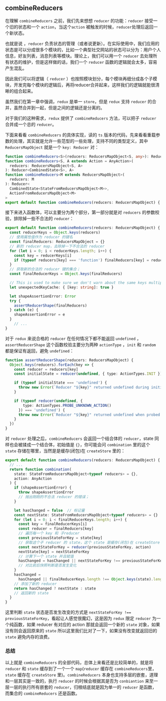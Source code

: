 ## combineReducers

在理解 `combineReducers` 之前，我们先来想想 `reducer` 的功能：`reducer` 接受一个旧的状态和一个 `action`，当这个`action` 被触发的时候，`reducer`处理后返回一个新状态。

也就是说 ，`reducer` 负责状态的管理（或者说更新）。在实际使用中，我们应用的状态是可以分成很多个模块的，比如一个典型社交网站的状态可以分为：用户个人信息，好友列表，消息列表等模块。理论上，我们可以用一个 `reducer` 去处理所有状态的维护，但是这样做的话，我们一个 `reducer` 函数的逻辑就会太多，容易产生混乱。

因此我们可以将逻辑（ `reducer` ）也按照模块划分，每个模块再细分成各个子模块，开发完每个模块的逻辑后，再将reducer合并起来，这样我们的逻辑就能很清晰的组合起来。

虽然我们在第一章中强调，`redux` 是单一 `store`，但是 `redux` 支持 `reducer` 的合并，虽然合并到一起，但是之间的逻辑还是分离的。

对于我们的这种需求，`redux` 提供了 `combineReducers` 方法，可以把子 `reducer` 合并成一个总的 `reducer`。

下面来看看 `combineReducers` 的具体实现，读的 `ts` 版本的代码，先来看看重载参数的处理，其实就是允许一些范型的一些处理，支持不同的类型定义，其中 `ReducersMapObject` 就是一个 `key: Reducer` 对：

```ts
function combineReducers<S>(reducers: ReducersMapObject<S, any>): Reducer<CombinedState<S>>
function combineReducers<S, A extends Action = AnyAction>(
  reducers: ReducersMapObject<S, A>
): Reducer<CombinedState<S>, A>
function combineReducers<M extends ReducersMapObject>(
  reducers: M
): Reducer<
  CombinedState<StateFromReducersMapObject<M>>,
  ActionFromReducersMapObject<M>
>
export default function combineReducers(reducers: ReducersMapObject) {
```

接下来进入函数体，可以主要分为两个部分，第一部分就是对 `reducers` 的参数校验，排除掉一些不合法的 `reducer`：

```ts
export default function combineReducers(reducers: ReducersMapObject) {
  const reducerKeys = Object.keys(reducers)
  // 使用属性值作为 reducer 的键名
  const finalReducers: ReducersMapObject = {}
  // 新的 reducer map，去除掉一下不合法的 reducer
  for (let i = 0; i < reducerKeys.length; i++) {
    const key = reducerKeys[i]
    if (typeof reducers[key] === 'function') finalReducers[key] = reducers[key]
  }
  // 获取新的合法的 reducer 键的集合；
  const finalReducerKeys = Object.keys(finalReducers)

  // This is used to make sure we don't warn about the same keys multiple times.
  let unexpectedKeyCache: { [key: string]: true }

  let shapeAssertionError: Error
  try {
    assertReducerShape(finalReducers)
  } catch (e) {
    shapeAssertionError = e
  }
	// ...
}
```

对于 `redux` 来说合格的 `reducer` 在任何情况下都不能返回 `undefined` ，`assertReducerShape` 这个函数校验主要分为两种 `actionType` ，`init` 和 `random` 都是保证有返回，避免 `undefined`：

```ts
function assertReducerShape(reducers: ReducersMapObject) {
  Object.keys(reducers).forEach(key => {
    const reducer = reducers[key]
    const initialState = reducer(undefined, { type: ActionTypes.INIT })

    if (typeof initialState === 'undefined') {
      throw new Error(`Reducer "${key}" returned undefined during initialization. `)
    }

    if (typeof reducer(undefined, {
        type: ActionTypes.PROBE_UNKNOWN_ACTION()
      }) === 'undefined') {
      throw new Error(`Reducer "${key}" returned undefined when probed with a random type. `)
    }
  })
}
```

对 `reducer` 处理之后，`combineReducers` 会返回一个结合体的 `reducer`，state 同样也会被揉成一个结合体，初始值是 `{}`，你可能会问 `combination` 里的这个 `state` 存储在哪里，当然是是缓存(闭包)在 `createStore` 里的：

```ts
export default function combineReducers(reducers: ReducersMapObject) {
  // ...
  return function combination(
    state: StateFromReducersMapObject<typeof reducers> = {},
    action: AnyAction
  ) {
    if (shapeAssertionError) {
      throw shapeAssertionError
      // 抛出刚刚的不合法 reducer 的错误；
    }

    let hasChanged = false	// 标记量
    const nextState: StateFromReducersMapObject<typeof reducers> = {}	// 下一个快照
    for (let i = 0; i < finalReducerKeys.length; i++) {
      const key = finalReducerKeys[i]
      const reducer = finalReducers[key]
      // 遍历每一个 key 和 子reducer
      const previousStateForKey = state[key]
      // 获取这个子 reducer 的 state，这个 state 是缓存(闭包)在 createStore 里的。
      const nextStateForKey = reducer(previousStateForKey, action)
      nextState[key] = nextStateForKey
      // 计算下一个 state 并且赋值
      hasChanged = hasChanged || nextStateForKey !== previousStateForKey
      // 对比前后快照判断是否发生变化
    }
    hasChanged =
      hasChanged || finalReducerKeys.length !== Object.keys(state).length
    // 添加了新的 reducer
    return hasChanged ? nextState : state
    // 返回新的 state
  }
}
```

这里判断 `state` 状态是否发生改变的方式是 `nextStateForKey !== previousStateForKey`，看起让人感觉很魔幻，这是因为 `redux` 限定 `reducer` 为一个纯函数，如果 reducer 有对应的 action 那就会返回一个新的 `state` 对象，如果没有则会返回原来的 `state` 所以这里我们比对了一下，如果没有改变就返回旧的 `state` 避免内存的浪费。

### 总结

以上就是 `combineReducers` 的全部代码，总体上来看还是比较简单的，就是将 `reducer` 和 `state` 缓存到了一个一个 `map`(`reducer` 缓存在 `combineReducers`里，`state` 缓存在 `createStore` 里)。`combineReducers` 本身也支持多层的嵌套，道理和一层其实是一致的，执行 `reducer` 的时候会根据其是否为 `conbiantion` 来至一层一层的执行所有嵌套的 `reducer`，归根结底就是因为单一的 `reducer` 是函数，而集合的 `combineReducers` 还是函数。

